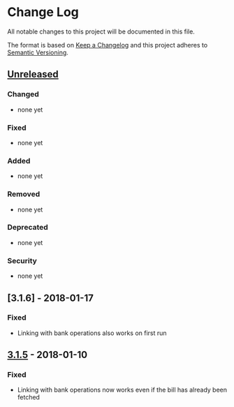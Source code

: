 # Change Log
All notable changes to this project will be documented in this file.

The format is based on [Keep a Changelog](http://keepachangelog.com/)
and this project adheres to [Semantic Versioning](http://semver.org/).

## [Unreleased]

### Changed
- none yet

### Fixed
- none yet

### Added
- none yet

### Removed
- none yet

### Deprecated
- none yet

### Security
- none yet

## [3.1.6] - 2018-01-17
### Fixed
- Linking with bank operations also works on first run

## [3.1.5] - 2018-01-10
### Fixed
- Linking with bank operations now works even if the bill has already been fetched

[Unreleased]: https://github.com/cozy/cozy-konnector-libs/compare/v3.1.5...HEAD
[3.1.5]: https://github.com/cozy/cozy-konnector-libs/compare/v3.1.5...8b00eda

